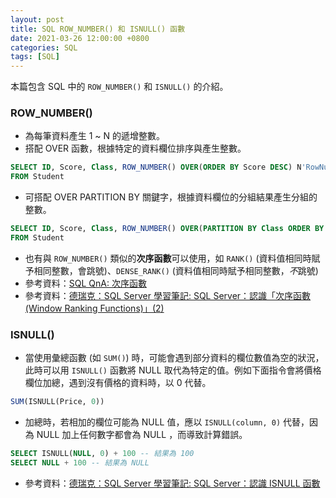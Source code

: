 ```yaml
---
layout: post
title: SQL ROW_NUMBER() 和 ISNULL() 函數
date: 2021-03-26 12:00:00 +0800
categories: SQL
tags: [SQL]
--- 
```


本篇包含 SQL 中的 `ROW_NUMBER()` 和 `ISNULL()` 的介紹。

### ROW_NUMBER()

- 為每筆資料產生 1 ~ N 的遞增整數。
- 搭配 OVER 函數，根據特定的資料欄位排序與產生整數。

``` sql
SELECT ID, Score, Class, ROW_NUMBER() OVER(ORDER BY Score DESC) N'RowNumber'
FROM Student
```

- 可搭配 OVER PARTITION BY 關鍵字，根據資料欄位的分組結果產生分組的整數。

``` sql
SELECT ID, Score, Class, ROW_NUMBER() OVER(PARTITION BY Class ORDER BY Score DESC) N'RowNumber'
FROM Student
```

- 也有與 `ROW_NUMBER()` 類似的**次序函數**可以使用，如 `RANK()` (資料值相同時賦予相同整數，會跳號)、`DENSE_RANK()` (資料值相同時賦予相同整數，*不*跳號)
- 參考資料：[SQL QnA: 次序函數](http://sqlqna.blogspot.com/2018/01/blog-post_25.html)
- 參考資料：[德瑞克：SQL Server 學習筆記: SQL Server：認識「次序函數(Window Ranking Functions)」(2)](http://sharedderrick.blogspot.com/2012/10/sql-serverwindow-ranking-functions2.html)

### ISNULL()

- 當使用彙總函數 (如 `SUM()`) 時，可能會遇到部分資料的欄位數值為空的狀況，此時可以用 `ISNULL()` 函數將 NULL 取代為特定的值。例如下面指令會將價格欄位加總，遇到沒有價格的資料時，以 0 代替。
``` sql
SUM(ISNULL(Price, 0))
```
- 加總時，若相加的欄位可能為 NULL 值，應以 `ISNULL(column, 0)` 代替，因為 NULL 加上任何數字都會為 NULL ，而導致計算錯誤。
``` sql
SELECT ISNULL(NULL, 0) + 100 -- 結果為 100
SELECT NULL + 100 -- 結果為 NULL
```

- 參考資料：[德瑞克：SQL Server 學習筆記: SQL Server：認識 ISNULL 函數](http://sharedderrick.blogspot.com/2012/06/t-sql-isnull.html)